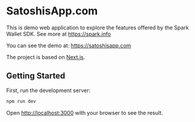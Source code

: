# SatoshisApp.com

This is demo web application to explore the features offered by the Spark Wallet SDK. See more at https://spark.info

You can see the demo at: https://satoshisapp.com

The project is based on [Next.js](https://nextjs.org).

## Getting Started

First, run the development server:

```bash
npm run dev
```

Open [http://localhost:3000](http://localhost:3000) with your browser to see the result.
